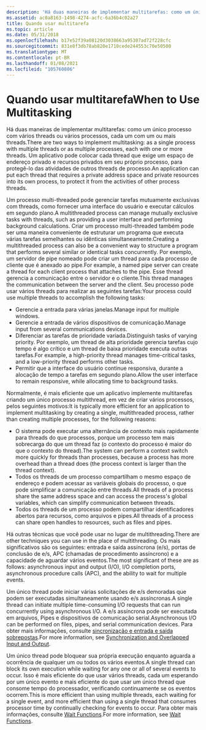 ```yaml
---
description: 'Há duas maneiras de implementar multitarefas: como um único processo com vários threads ou vários processos, cada um com um ou mais threads.'
ms.assetid: ac0a8163-1498-4274-acfc-6a36b4c02a27
title: Quando usar multitarefa
ms.topic: article
ms.date: 05/31/2018
ms.openlocfilehash: b17e52f39a08120d3038663a95307ad72f228cfc
ms.sourcegitcommit: 831e8f3db78ab820e1710cede244553c70e50500
ms.translationtype: MT
ms.contentlocale: pt-BR
ms.lasthandoff: 01/08/2021
ms.locfileid: "105760806"
---
```

# <a name="when-to-use-multitasking"></a><span data-ttu-id="5732a-103">Quando usar multitarefa</span><span class="sxs-lookup"><span data-stu-id="5732a-103">When to Use Multitasking</span></span>

<span data-ttu-id="5732a-104">Há duas maneiras de implementar multitarefas: como um único processo com vários threads ou vários processos, cada um com um ou mais threads.</span><span class="sxs-lookup"><span data-stu-id="5732a-104">There are two ways to implement multitasking: as a single process with multiple threads or as multiple processes, each with one or more threads.</span></span> <span data-ttu-id="5732a-105">Um aplicativo pode colocar cada thread que exige um espaço de endereço privado e recursos privados em seu próprio processo, para protegê-lo das atividades de outros threads de processo.</span><span class="sxs-lookup"><span data-stu-id="5732a-105">An application can put each thread that requires a private address space and private resources into its own process, to protect it from the activities of other process threads.</span></span>

<span data-ttu-id="5732a-106">Um processo multi-threaded pode gerenciar tarefas mutuamente exclusivas com threads, como fornecer uma interface do usuário e executar cálculos em segundo plano.</span><span class="sxs-lookup"><span data-stu-id="5732a-106">A multithreaded process can manage mutually exclusive tasks with threads, such as providing a user interface and performing background calculations.</span></span> <span data-ttu-id="5732a-107">Criar um processo multi-threaded também pode ser uma maneira conveniente de estruturar um programa que executa várias tarefas semelhantes ou idênticas simultaneamente.</span><span class="sxs-lookup"><span data-stu-id="5732a-107">Creating a multithreaded process can also be a convenient way to structure a program that performs several similar or identical tasks concurrently.</span></span> <span data-ttu-id="5732a-108">Por exemplo, um servidor de pipe nomeado pode criar um thread para cada processo de cliente que é anexado ao pipe.</span><span class="sxs-lookup"><span data-stu-id="5732a-108">For example, a named pipe server can create a thread for each client process that attaches to the pipe.</span></span> <span data-ttu-id="5732a-109">Esse thread gerencia a comunicação entre o servidor e o cliente.</span><span class="sxs-lookup"><span data-stu-id="5732a-109">This thread manages the communication between the server and the client.</span></span> <span data-ttu-id="5732a-110">Seu processo pode usar vários threads para realizar as seguintes tarefas:</span><span class="sxs-lookup"><span data-stu-id="5732a-110">Your process could use multiple threads to accomplish the following tasks:</span></span>

-   <span data-ttu-id="5732a-111">Gerencie a entrada para várias janelas.</span><span class="sxs-lookup"><span data-stu-id="5732a-111">Manage input for multiple windows.</span></span>
-   <span data-ttu-id="5732a-112">Gerencie a entrada de vários dispositivos de comunicação.</span><span class="sxs-lookup"><span data-stu-id="5732a-112">Manage input from several communications devices.</span></span>
-   <span data-ttu-id="5732a-113">Diferenciar as tarefas de prioridade variada.</span><span class="sxs-lookup"><span data-stu-id="5732a-113">Distinguish tasks of varying priority.</span></span> <span data-ttu-id="5732a-114">Por exemplo, um thread de alta prioridade gerencia tarefas cujo tempo é algo crítico e um thread de baixa prioridade executa outras tarefas.</span><span class="sxs-lookup"><span data-stu-id="5732a-114">For example, a high-priority thread manages time-critical tasks, and a low-priority thread performs other tasks.</span></span>
-   <span data-ttu-id="5732a-115">Permitir que a interface do usuário continue responsiva, durante a alocação de tempo a tarefas em segundo plano.</span><span class="sxs-lookup"><span data-stu-id="5732a-115">Allow the user interface to remain responsive, while allocating time to background tasks.</span></span>

<span data-ttu-id="5732a-116">Normalmente, é mais eficiente que um aplicativo implemente multitarefas criando um único processo multithread, em vez de criar vários processos, pelos seguintes motivos:</span><span class="sxs-lookup"><span data-stu-id="5732a-116">It is typically more efficient for an application to implement multitasking by creating a single, multithreaded process, rather than creating multiple processes, for the following reasons:</span></span>

-   <span data-ttu-id="5732a-117">O sistema pode executar uma alternância de contexto mais rapidamente para threads do que processos, porque um processo tem mais sobrecarga do que um thread faz (o contexto do processo é maior do que o contexto do thread).</span><span class="sxs-lookup"><span data-stu-id="5732a-117">The system can perform a context switch more quickly for threads than processes, because a process has more overhead than a thread does (the process context is larger than the thread context).</span></span>
-   <span data-ttu-id="5732a-118">Todos os threads de um processo compartilham o mesmo espaço de endereço e podem acessar as variáveis globais do processo, o que pode simplificar a comunicação entre threads.</span><span class="sxs-lookup"><span data-stu-id="5732a-118">All threads of a process share the same address space and can access the process's global variables, which can simplify communication between threads.</span></span>
-   <span data-ttu-id="5732a-119">Todos os threads de um processo podem compartilhar identificadores abertos para recursos, como arquivos e pipes.</span><span class="sxs-lookup"><span data-stu-id="5732a-119">All threads of a process can share open handles to resources, such as files and pipes.</span></span>

<span data-ttu-id="5732a-120">Há outras técnicas que você pode usar no lugar de multithreading.</span><span class="sxs-lookup"><span data-stu-id="5732a-120">There are other techniques you can use in the place of multithreading.</span></span> <span data-ttu-id="5732a-121">Os mais significativos são os seguintes: entrada e saída assíncrona (e/s), portas de conclusão de e/s, APC (chamadas de procedimento assíncrono) e a capacidade de aguardar vários eventos.</span><span class="sxs-lookup"><span data-stu-id="5732a-121">The most significant of these are as follows: asynchronous input and output (I/O), I/O completion ports, asynchronous procedure calls (APC), and the ability to wait for multiple events.</span></span>

<span data-ttu-id="5732a-122">Um único thread pode iniciar várias solicitações de e/s demoradas que podem ser executadas simultaneamente usando e/s assíncronas.</span><span class="sxs-lookup"><span data-stu-id="5732a-122">A single thread can initiate multiple time-consuming I/O requests that can run concurrently using asynchronous I/O.</span></span> <span data-ttu-id="5732a-123">A e/s assíncrona pode ser executada em arquivos, Pipes e dispositivos de comunicação serial.</span><span class="sxs-lookup"><span data-stu-id="5732a-123">Asynchronous I/O can be performed on files, pipes, and serial communication devices.</span></span> <span data-ttu-id="5732a-124">Para obter mais informações, consulte [sincronização e entrada e saída sobrepostas](../sync/synchronization-and-overlapped-input-and-output.md).</span><span class="sxs-lookup"><span data-stu-id="5732a-124">For more information, see [Synchronization and Overlapped Input and Output](../sync/synchronization-and-overlapped-input-and-output.md).</span></span>

<span data-ttu-id="5732a-125">Um único thread pode bloquear sua própria execução enquanto aguarda a ocorrência de qualquer um ou todos os vários eventos.</span><span class="sxs-lookup"><span data-stu-id="5732a-125">A single thread can block its own execution while waiting for any one or all of several events to occur.</span></span> <span data-ttu-id="5732a-126">Isso é mais eficiente do que usar vários threads, cada um esperando por um único evento e mais eficiente do que usar um único thread que consome tempo do processador, verificando continuamente se os eventos ocorrem.</span><span class="sxs-lookup"><span data-stu-id="5732a-126">This is more efficient than using multiple threads, each waiting for a single event, and more efficient than using a single thread that consumes processor time by continually checking for events to occur.</span></span> <span data-ttu-id="5732a-127">Para obter mais informações, consulte [Wait Functions](../sync/wait-functions.md).</span><span class="sxs-lookup"><span data-stu-id="5732a-127">For more information, see [Wait Functions](../sync/wait-functions.md).</span></span>

 

 
